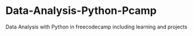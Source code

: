 # Data-Analysis-Python-Pcamp
Data Analysis with Python in freecodecamp including learning and projects
